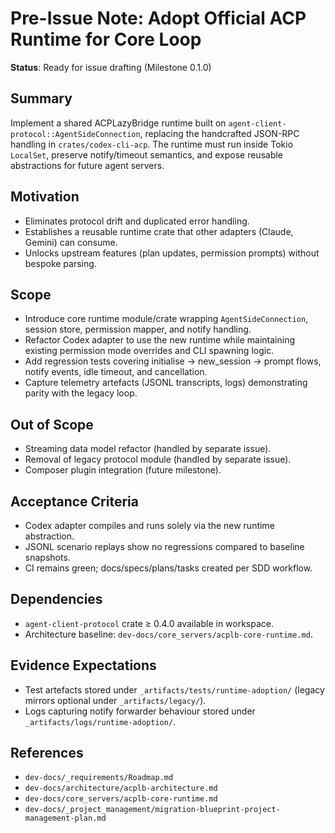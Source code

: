 # Pre-Issue Note: Adopt Official ACP Runtime for Core Loop

**Status**: Ready for issue drafting (Milestone 0.1.0)

## Summary

Implement a shared ACPLazyBridge runtime built on `agent-client-protocol::AgentSideConnection`, replacing the handcrafted JSON-RPC handling in `crates/codex-cli-acp`. The runtime must run inside Tokio `LocalSet`, preserve notify/timeout semantics, and expose reusable abstractions for future agent servers.

## Motivation

- Eliminates protocol drift and duplicated error handling.
- Establishes a reusable runtime crate that other adapters (Claude, Gemini) can consume.
- Unlocks upstream features (plan updates, permission prompts) without bespoke parsing.

## Scope

- Introduce core runtime module/crate wrapping `AgentSideConnection`, session store, permission mapper, and notify handling.
- Refactor Codex adapter to use the new runtime while maintaining existing permission mode overrides and CLI spawning logic.
- Add regression tests covering initialise → new_session → prompt flows, notify events, idle timeout, and cancellation.
- Capture telemetry artefacts (JSONL transcripts, logs) demonstrating parity with the legacy loop.

## Out of Scope

- Streaming data model refactor (handled by separate issue).
- Removal of legacy protocol module (handled by separate issue).
- Composer plugin integration (future milestone).

## Acceptance Criteria

- Codex adapter compiles and runs solely via the new runtime abstraction.
- JSONL scenario replays show no regressions compared to baseline snapshots.
- CI remains green; docs/specs/plans/tasks created per SDD workflow.

## Dependencies

- `agent-client-protocol` crate ≥ 0.4.0 available in workspace.
- Architecture baseline: `dev-docs/core_servers/acplb-core-runtime.md`.

## Evidence Expectations

- Test artefacts stored under `_artifacts/tests/runtime-adoption/` (legacy mirrors optional under `_artifacts/legacy/`).
- Logs capturing notify forwarder behaviour stored under `_artifacts/logs/runtime-adoption/`.

## References

- `dev-docs/_requirements/Roadmap.md`
- `dev-docs/architecture/acplb-architecture.md`
- `dev-docs/core_servers/acplb-core-runtime.md`
- `dev-docs/_project_management/migration-blueprint-project-management-plan.md`
